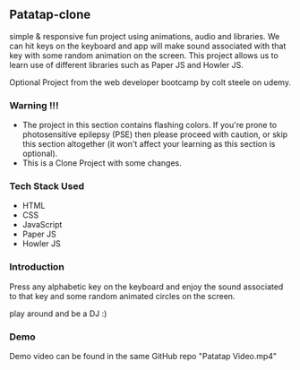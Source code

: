 ## Patatap-clone
simple & responsive fun project using animations, audio and libraries. We can hit keys on the keyboard and app will make sound associated with that key with some random animation on the screen. This project allows us to learn use of different libraries such as Paper JS and Howler JS.

Optional Project from the web developer bootcamp by colt steele on udemy.

### Warning !!!
- The project in this section contains flashing colors. If you're prone to photosensitive epilepsy (PSE) then please proceed with caution, or skip this section altogether (it won't affect your learning as this section is optional).
- This is a Clone Project with some changes.

### Tech Stack Used
- HTML
- CSS
- JavaScript
- Paper JS
- Howler JS

### Introduction

Press any alphabetic key on the keyboard and enjoy the sound associated to that key and some random animated circles on the screen.

play around and be a DJ :)

### Demo

<p align="centre">Demo video can be found in the same GitHub repo "Patatap Video.mp4"</p>
